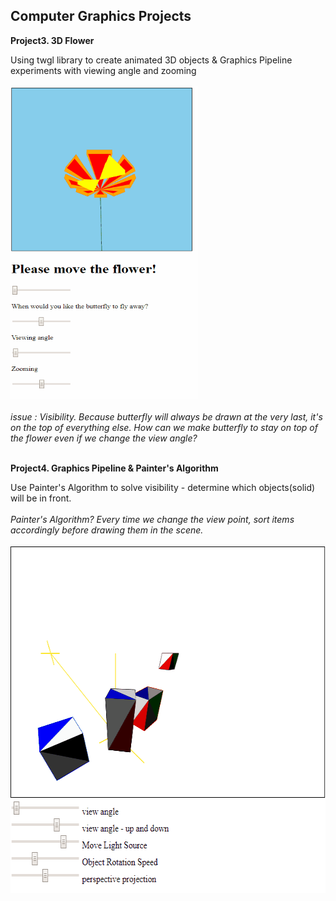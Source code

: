 ## Computer Graphics Projects

**Project3. 3D Flower**<br/>

Using twgl library to create animated 3D objects & Graphics Pipeline experiments with viewing angle and zooming<br/>
<br/>
<img src="3DFlower.gif" width = "300" height = "500"><br/>
<br/>
*issue : Visibility. Because butterfly will always be drawn at the very last, it's on the top of everything else. How can we make butterfly to stay on top of the flower even if we change the view angle?*<br/>
<br/>

**Project4. Graphics Pipeline & Painter's Algorithm**<br/>

Use Painter's Algorithm to solve visibility - determine which objects(solid) will be in front. <br/>
<br/>
*Painter's Algorithm? Every time we change the view point, sort items accordingly before drawing them in the scene.*<br/>
<br/>
<img src="Project4.gif" width = "603" height = "555"><br/>
<br/>

